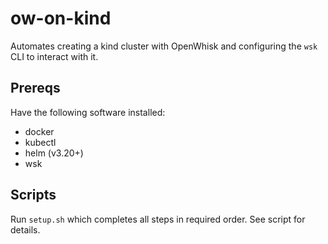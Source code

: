# ow-on-kind

Automates creating a kind cluster with OpenWhisk and configuring the `wsk` CLI to interact with it.

## Prereqs

Have the following software installed:

- docker
- kubectl
- helm (v3.20+)
- wsk

## Scripts

Run `setup.sh` which completes all steps in required order. See script for details.
